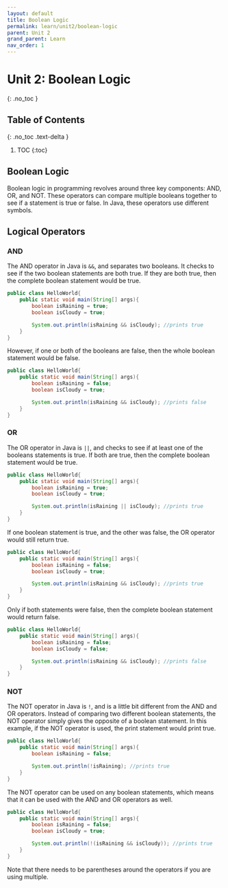 ```yaml
---
layout: default
title: Boolean Logic
permalink: learn/unit2/boolean-logic
parent: Unit 2
grand_parent: Learn
nav_order: 1
---
```


<!-- prettier-ignore-start -->

# Unit 2: Boolean Logic

{: .no_toc }

## Table of Contents

{: .no_toc .text-delta }

1. TOC {:toc}
 <!-- prettier-ignore-end -->

## Boolean Logic

Boolean logic in programming revolves around three key components: AND, OR, and
NOT. These operators can compare multiple booleans together to see if a
statement is true or false. In Java, these operators use different symbols.

## Logical Operators

### AND

The AND operator in Java is `&&`, and separates two booleans. It checks to see
if the two boolean statements are both true. If they are both true, then the
complete boolean statement would be true.

```java
public class HelloWorld{
    public static void main(String[] args){
        boolean isRaining = true;
        boolean isCloudy = true;

        System.out.println(isRaining && isCloudy); //prints true
    }
}
```

However, if one or both of the booleans are false, then the whole boolean
statement would be false.

```java
public class HelloWorld{
    public static void main(String[] args){
        boolean isRaining = false;
        boolean isCloudy = true;

        System.out.println(isRaining && isCloudy); //prints false
    }
}
```

### OR

The OR operator in Java is `||`, and checks to see if at least one of the
booleans statements is true. If both are true, then the complete boolean
statement would be true.

```java
public class HelloWorld{
    public static void main(String[] args){
        boolean isRaining = true;
        boolean isCloudy = true;

        System.out.println(isRaining || isCloudy); //prints true
    }
}
```

If one boolean statement is true, and the other was false, the OR operator would
still return true.

```java
public class HelloWorld{
    public static void main(String[] args){
        boolean isRaining = false;
        boolean isCloudy = true;

        System.out.println(isRaining && isCloudy); //prints true
    }
}
```

Only if both statements were false, then the complete boolean statement would
return false.

```java
public class HelloWorld{
    public static void main(String[] args){
        boolean isRaining = false;
        boolean isCloudy = false;

        System.out.println(isRaining && isCloudy); //prints false
    }
}
```

### NOT

The NOT operator in Java is `!`, and is a little bit different from the AND and
OR operators. Instead of comparing two different boolean statements, the NOT
operator simply gives the opposite of a boolean statement. In this example, if
the NOT operator is used, the print statement would print true.

```java
public class HelloWorld{
    public static void main(String[] args){
        boolean isRaining = false;

        System.out.println(!isRaining); //prints true
    }
}
```

The NOT operator can be used on any boolean statements, which means that it can
be used with the AND and OR operators as well.

```java
public class HelloWorld{
    public static void main(String[] args){
        boolean isRaining = false;
        boolean isCloudy = true;

        System.out.println(!(isRaining && isCloudy)); //prints true
    }
}
```

Note that there needs to be parentheses around the operators if you are using
multiple.
